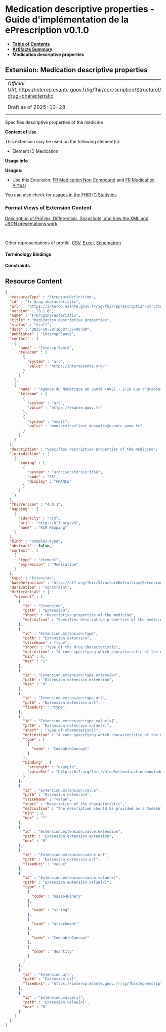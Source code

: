 # Medication descriptive properties - Guide d'implémentation de la ePrescription v0.1.0

* [**Table of Contents**](toc.md)
* [**Artifacts Summary**](artifacts.md)
* **Medication descriptive properties**

## Extension: Medication descriptive properties 

| | |
| :--- | :--- |
| *Official URL*:https://interop.esante.gouv.fr/ig/fhir/eprescription/StructureDefinition/fr-drug-characteristic | *Version*:0.1.0 |
| Draft as of 2025-10-28 | *Computable Name*:FrDrugCharacteristic |

Specifies descriptive properties of the medicine

**Context of Use**

This extension may be used on the following element(s):

* Element ID Medication

**Usage info**

**Usages:**

* Use this Extension: [FR Medication Non Compound](StructureDefinition-fr-medication-noncompound.md) and [FR Medication Virtual](StructureDefinition-fr-medication-virtual.md)

You can also check for [usages in the FHIR IG Statistics](https://packages2.fhir.org/xig/ans.fhir.fr.eprescription|current/StructureDefinition/fr-drug-characteristic)

### Formal Views of Extension Content

 [Description of Profiles, Differentials, Snapshots, and how the XML and JSON presentations work](http://build.fhir.org/ig/FHIR/ig-guidance/readingIgs.html#structure-definitions). 

 

Other representations of profile: [CSV](StructureDefinition-fr-drug-characteristic.csv), [Excel](StructureDefinition-fr-drug-characteristic.xlsx), [Schematron](StructureDefinition-fr-drug-characteristic.sch) 

#### Terminology Bindings

#### Constraints



## Resource Content

```json
{
  "resourceType" : "StructureDefinition",
  "id" : "fr-drug-characteristic",
  "url" : "https://interop.esante.gouv.fr/ig/fhir/eprescription/StructureDefinition/fr-drug-characteristic",
  "version" : "0.1.0",
  "name" : "FrDrugCharacteristic",
  "title" : "Medication descriptive properties",
  "status" : "draft",
  "date" : "2025-10-28T16:07:35+00:00",
  "publisher" : "Interop'Santé",
  "contact" : [
    {
      "name" : "Interop'Santé",
      "telecom" : [
        {
          "system" : "url",
          "value" : "http://interopsante.org/"
        }
      ]
    },
    {
      "name" : "Agence du Numérique en Santé (ANS) - 2-10 Rue d'Oradour-sur-Glane, 75015 Paris",
      "telecom" : [
        {
          "system" : "url",
          "value" : "https://esante.gouv.fr"
        },
        {
          "system" : "email",
          "value" : "monserviceclient.annuaire@esante.gouv.fr"
        }
      ]
    }
  ],
  "description" : "Specifies descriptive properties of the medicine",
  "jurisdiction" : [
    {
      "coding" : [
        {
          "system" : "urn:iso:std:iso:3166",
          "code" : "FR",
          "display" : "FRANCE"
        }
      ]
    }
  ],
  "fhirVersion" : "4.0.1",
  "mapping" : [
    {
      "identity" : "rim",
      "uri" : "http://hl7.org/v3",
      "name" : "RIM Mapping"
    }
  ],
  "kind" : "complex-type",
  "abstract" : false,
  "context" : [
    {
      "type" : "element",
      "expression" : "Medication"
    }
  ],
  "type" : "Extension",
  "baseDefinition" : "http://hl7.org/fhir/StructureDefinition/Extension",
  "derivation" : "constraint",
  "differential" : {
    "element" : [
      {
        "id" : "Extension",
        "path" : "Extension",
        "short" : "Descriptive properties of the medicine",
        "definition" : "Specifies descriptive properties of the medicine, such as color, shape, imprints, release characteristic, etc."
      },
      {
        "id" : "Extension.extension:type",
        "path" : "Extension.extension",
        "sliceName" : "type",
        "short" : "Type of the drug characteristic",
        "definition" : "A code specifying which characteristic of the medicine is being described (for example, colour, shape, imprint, release characteristic).",
        "min" : 0,
        "max" : "1"
      },
      {
        "id" : "Extension.extension:type.extension",
        "path" : "Extension.extension.extension",
        "max" : "0"
      },
      {
        "id" : "Extension.extension:type.url",
        "path" : "Extension.extension.url",
        "fixedUri" : "type"
      },
      {
        "id" : "Extension.extension:type.value[x]",
        "path" : "Extension.extension.value[x]",
        "short" : "Type of characteristic",
        "definition" : "A code specifying which characteristic of the medicine is being described.",
        "type" : [
          {
            "code" : "CodeableConcept"
          }
        ],
        "binding" : {
          "strength" : "example",
          "valueSet" : "http://hl7.org/fhir/ValueSet/medicationknowledge-characteristic"
        }
      },
      {
        "id" : "Extension.extension:value",
        "path" : "Extension.extension",
        "sliceName" : "value",
        "short" : "Description of the characteristic",
        "definition" : "The description should be provided as a CodeableConcept, SimpleQuantity or an image. The description can be a string only when these others are not available.",
        "min" : 0,
        "max" : "*"
      },
      {
        "id" : "Extension.extension:value.extension",
        "path" : "Extension.extension.extension",
        "max" : "0"
      },
      {
        "id" : "Extension.extension:value.url",
        "path" : "Extension.extension.url",
        "fixedUri" : "value"
      },
      {
        "id" : "Extension.extension:value.value[x]",
        "path" : "Extension.extension.value[x]",
        "type" : [
          {
            "code" : "base64Binary"
          },
          {
            "code" : "string"
          },
          {
            "code" : "Attachment"
          },
          {
            "code" : "CodeableConcept"
          },
          {
            "code" : "Quantity"
          }
        ]
      },
      {
        "id" : "Extension.url",
        "path" : "Extension.url",
        "fixedUri" : "https://interop.esante.gouv.fr/ig/fhir/eprescription/StructureDefinition/fr-drug-characteristic"
      },
      {
        "id" : "Extension.value[x]",
        "path" : "Extension.value[x]",
        "max" : "0"
      }
    ]
  }
}

```
